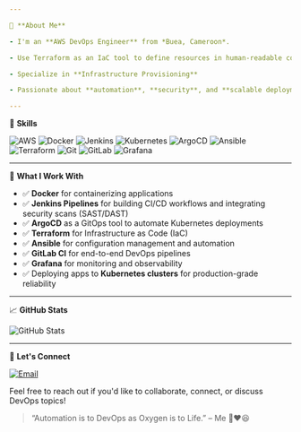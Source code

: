 ```yaml
---

🚀 **About Me**

- I'm an **AWS DevOps Engineer** from *Buea, Cameroon*.

- Use Terraform as an IaC tool to define resources in human-readable configuration files that you can version, reuse, and share.

- Specialize in **Infrastructure Provisioning**

- Passionate about **automation**, **security**, and **scalable deployments**, **CI/CD**, and **GitOps**

---
```


🧰 **Skills**

![AWS](https://img.shields.io/badge/-AWS-232F3E?style=flat&logo=amazon-aws&logoColor=white)
![Docker](https://img.shields.io/badge/-Docker-2496ED?style=flat&logo=docker&logoColor=white)
![Jenkins](https://img.shields.io/badge/-Jenkins-D24939?style=flat&logo=jenkins&logoColor=white)
![Kubernetes](https://img.shields.io/badge/-Kubernetes-326CE5?style=flat&logo=kubernetes&logoColor=white)
![ArgoCD](https://img.shields.io/badge/-ArgoCD-EF7B4D?style=flat&logo=argo&logoColor=white)
![Ansible](https://img.shields.io/badge/-Ansible-EE0000?style=flat&logo=ansible&logoColor=white)
![Terraform](https://img.shields.io/badge/-Terraform-623CE4?style=flat&logo=terraform&logoColor=white)
![Git](https://img.shields.io/badge/-Git-F05032?style=flat&logo=git&logoColor=white)
![GitLab](https://img.shields.io/badge/-GitLab-FC6D26?style=flat&logo=gitlab&logoColor=white)
![Grafana](https://img.shields.io/badge/-Grafana-F46800?style=flat&logo=grafana&logoColor=white)

---

🔧 **What I Work With**

- ✅ **Docker** for containerizing applications  
- ✅ **Jenkins Pipelines** for building CI/CD workflows and integrating security scans (SAST/DAST)  
- ✅ **ArgoCD** as a GitOps tool to automate Kubernetes deployments  
- ✅ **Terraform** for Infrastructure as Code (IaC)  
- ✅ **Ansible** for configuration management and automation  
- ✅ **GitLab CI** for end-to-end DevOps pipelines  
- ✅ **Grafana** for monitoring and observability  
- ✅ Deploying apps to **Kubernetes clusters** for production-grade reliability

---

📈 **GitHub Stats**

![GitHub Stats](https://github-readme-stats.vercel.app/api?username=wisdom2608&show_icons=true&theme=radical)

---

💬 **Let's Connect**

[![Email](https://img.shields.io/badge/Email-D14836?style=flat&logo=gmail&logoColor=white)](mailto:mueatech087@gmail.com)

Feel free to reach out if you'd like to collaborate, connect, or discuss DevOps topics!

> “Automation is to DevOps as Oxygen is to Life.” – Me 🌹❤️😆
